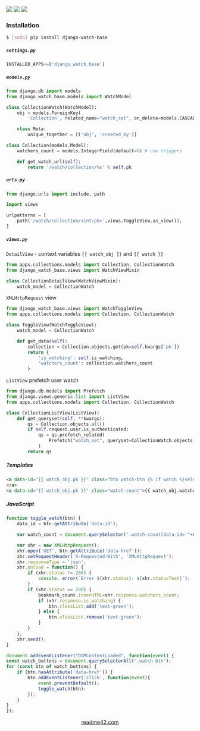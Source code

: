 <!--
https://readme42.com
-->


[![](https://img.shields.io/pypi/v/django-watch-base.svg?maxAge=3600)](https://pypi.org/project/django-watch-base/)
[![](https://img.shields.io/badge/License-Unlicense-blue.svg?longCache=True)](https://unlicense.org/)
[![](https://github.com/andrewp-as-is/django-watch-base.py/workflows/tests42/badge.svg)](https://github.com/andrewp-as-is/django-watch-base.py/actions)

### Installation
```bash
$ [sudo] pip install django-watch-base
```

##### `settings.py`
```python
INSTALLED_APPS+=['django_watch_base']
```

##### `models.py`
```python
from django.db import models
from django_watch_base.models import WatchModel

class CollectionWatch(WatchModel):
    obj = models.ForeignKey(
        'Collection', related_name="watch_set", on_delete=models.CASCADE)

    class Meta:
        unique_together = [('obj', 'created_by')]

class Collection(models.Model):
    watchers_count = models.IntegerField(default=0) # use triggers

    def get_watch_url(self):
        return '/watch/collection/%s' % self.pk
```

##### `urls.py`
```python
from django.urls import include, path

import views

urlpatterns = [
    path('/watch/collection/<int:pk>',views.ToggleView.as_view()),
]
```

##### `views.py`
`DetailView` - context variables `{{ watch_obj }}` and `{{ watch }}`
```python
from apps.collections.models import Collection, CollectionWatch
from django_watch_base.views import WatchViewMixin

class CollectionDetailView(WatchViewMixin):
    watch_model = CollectionWatch
```

`XMLHttpRequest` view
```python
from django_watch_base.views import WatchToggleView
from apps.collections.models import Collection, CollectionWatch

class ToggleView(WatchToggleView):
    watch_model = CollectionWatch

    def get_data(self):
        collection = Collection.objects.get(pk=self.kwargs['pk'])
        return {
            'is_watching': self.is_watching,
            'watchers_count': collection.watchers_count
        }
```

`ListView` prefetch user watch
```python
from django.db.models import Prefetch
from django.views.generic.list import ListView
from apps.collections.models import Collection, CollectionWatch

class CollectionListView(ListView):
    def get_queryset(self, **kwargs):
        qs = Collection.objects.all()
        if self.request.user.is_authenticated:
            qs = qs.prefetch_related(
                Prefetch("watch_set", queryset=CollectionWatch.objects.filter(created_by=self.request.user),to_attr='watching')
            )
        return qs
```

##### Templates
```html
<a data-id="{{ watch_obj.pk }}" class="btn watch-btn {% if watch %}selected{% endif %}" {% if request.user.is_authenticated %}data-href="{{ watch_obj.get_watch_url }}"{% else %}href="{% url 'login' %}?next={{ request.path }}"{% endif %}>
</a>
<a data-id="{{ watch_obj.pk }}" class="watch-count">{{ watch_obj.watchers_count }}</a>
```

##### JavaScript
```javascript
function toggle_watch(btn) {
    data_id = btn.getAttribute('data-id');

    var watch_count = document.querySelector(".watch-count[data-id='"+data_id+"']");

    var xhr = new XMLHttpRequest();
    xhr.open('GET', btn.getAttribute('data-href'));
    xhr.setRequestHeader('X-Requested-With', 'XMLHttpRequest');
    xhr.responseType = 'json';
    xhr.onload = function() {
        if (xhr.status != 200) {
            console. error(`Error ${xhr.status}: ${xhr.statusText}`);
        }
        if (xhr.status == 200) {
            bookmark_count.innerHTML=xhr.response.watchers_count;
            if (xhr.response.is_watching) {
                btn.classList.add('text-green');
            } else {
                btn.classList.remove('text-green');
            }
        }
    };
    xhr.send();
}

document.addEventListener("DOMContentLoaded", function(event) {
const watch_buttons = document.querySelectorAll(".watch-btn");
for (const btn of watch_buttons) {
    if (btn.hasAttribute('data-href')) {
        btn.addEventListener('click', function(event){
            event.preventDefault();
            toggle_watch(btn);
        });
    }
}
});
```

<p align="center">
    <a href="https://readme42.com/">readme42.com</a>
</p>